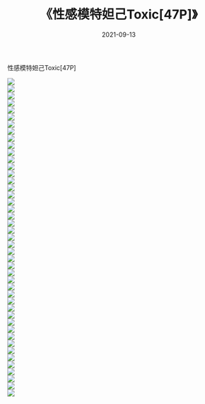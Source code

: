 ﻿---
layout: post
title:  《性感模特妲己Toxic[47P]》
date:   2021-09-13
img: http://img.660000.xyz/Sharelink/性感/2021/性感模特妲己Toxic[47P]/000.jpg
categories: [美女, 清纯, 唯美]
---

性感模特妲己Toxic[47P]

  ![](http://img.660000.xyz/Sharelink/性感/2021/性感模特妲己Toxic[47P]/001.jpg) <br> ![](http://img.660000.xyz/Sharelink/性感/2021/性感模特妲己Toxic[47P]/002.jpg) <br> ![](http://img.660000.xyz/Sharelink/性感/2021/性感模特妲己Toxic[47P]/003.jpg) <br> ![](http://img.660000.xyz/Sharelink/性感/2021/性感模特妲己Toxic[47P]/004.jpg) <br> ![](http://img.660000.xyz/Sharelink/性感/2021/性感模特妲己Toxic[47P]/005.jpg) <br> ![](http://img.660000.xyz/Sharelink/性感/2021/性感模特妲己Toxic[47P]/006.jpg) <br> ![](http://img.660000.xyz/Sharelink/性感/2021/性感模特妲己Toxic[47P]/007.jpg) <br> ![](http://img.660000.xyz/Sharelink/性感/2021/性感模特妲己Toxic[47P]/008.jpg) <br> ![](http://img.660000.xyz/Sharelink/性感/2021/性感模特妲己Toxic[47P]/009.jpg) <br> ![](http://img.660000.xyz/Sharelink/性感/2021/性感模特妲己Toxic[47P]/010.jpg) <br> ![](http://img.660000.xyz/Sharelink/性感/2021/性感模特妲己Toxic[47P]/011.jpg) <br> ![](http://img.660000.xyz/Sharelink/性感/2021/性感模特妲己Toxic[47P]/012.jpg) <br> ![](http://img.660000.xyz/Sharelink/性感/2021/性感模特妲己Toxic[47P]/013.jpg) <br> ![](http://img.660000.xyz/Sharelink/性感/2021/性感模特妲己Toxic[47P]/014.jpg) <br> ![](http://img.660000.xyz/Sharelink/性感/2021/性感模特妲己Toxic[47P]/015.jpg) <br> ![](http://img.660000.xyz/Sharelink/性感/2021/性感模特妲己Toxic[47P]/016.jpg) <br> ![](http://img.660000.xyz/Sharelink/性感/2021/性感模特妲己Toxic[47P]/017.jpg) <br> ![](http://img.660000.xyz/Sharelink/性感/2021/性感模特妲己Toxic[47P]/018.jpg) <br> ![](http://img.660000.xyz/Sharelink/性感/2021/性感模特妲己Toxic[47P]/019.jpg) <br> ![](http://img.660000.xyz/Sharelink/性感/2021/性感模特妲己Toxic[47P]/020.jpg) <br> ![](http://img.660000.xyz/Sharelink/性感/2021/性感模特妲己Toxic[47P]/021.jpg) <br> ![](http://img.660000.xyz/Sharelink/性感/2021/性感模特妲己Toxic[47P]/022.jpg) <br> ![](http://img.660000.xyz/Sharelink/性感/2021/性感模特妲己Toxic[47P]/023.jpg) <br> ![](http://img.660000.xyz/Sharelink/性感/2021/性感模特妲己Toxic[47P]/024.jpg) <br> ![](http://img.660000.xyz/Sharelink/性感/2021/性感模特妲己Toxic[47P]/025.jpg) <br> ![](http://img.660000.xyz/Sharelink/性感/2021/性感模特妲己Toxic[47P]/026.jpg) <br> ![](http://img.660000.xyz/Sharelink/性感/2021/性感模特妲己Toxic[47P]/027.jpg) <br> ![](http://img.660000.xyz/Sharelink/性感/2021/性感模特妲己Toxic[47P]/028.jpg) <br> ![](http://img.660000.xyz/Sharelink/性感/2021/性感模特妲己Toxic[47P]/029.jpg) <br> ![](http://img.660000.xyz/Sharelink/性感/2021/性感模特妲己Toxic[47P]/030.jpg) <br> ![](http://img.660000.xyz/Sharelink/性感/2021/性感模特妲己Toxic[47P]/031.jpg) <br> ![](http://img.660000.xyz/Sharelink/性感/2021/性感模特妲己Toxic[47P]/032.jpg) <br> ![](http://img.660000.xyz/Sharelink/性感/2021/性感模特妲己Toxic[47P]/033.jpg) <br> ![](http://img.660000.xyz/Sharelink/性感/2021/性感模特妲己Toxic[47P]/034.jpg) <br> ![](http://img.660000.xyz/Sharelink/性感/2021/性感模特妲己Toxic[47P]/035.jpg) <br> ![](http://img.660000.xyz/Sharelink/性感/2021/性感模特妲己Toxic[47P]/036.jpg) <br> ![](http://img.660000.xyz/Sharelink/性感/2021/性感模特妲己Toxic[47P]/037.jpg) <br> ![](http://img.660000.xyz/Sharelink/性感/2021/性感模特妲己Toxic[47P]/038.jpg) <br> ![](http://img.660000.xyz/Sharelink/性感/2021/性感模特妲己Toxic[47P]/039.jpg) <br> ![](http://img.660000.xyz/Sharelink/性感/2021/性感模特妲己Toxic[47P]/040.jpg) <br> ![](http://img.660000.xyz/Sharelink/性感/2021/性感模特妲己Toxic[47P]/041.jpg) <br> ![](http://img.660000.xyz/Sharelink/性感/2021/性感模特妲己Toxic[47P]/042.jpg) <br> ![](http://img.660000.xyz/Sharelink/性感/2021/性感模特妲己Toxic[47P]/043.jpg) <br> ![](http://img.660000.xyz/Sharelink/性感/2021/性感模特妲己Toxic[47P]/044.jpg) <br> ![](http://img.660000.xyz/Sharelink/性感/2021/性感模特妲己Toxic[47P]/045.jpg) <br>